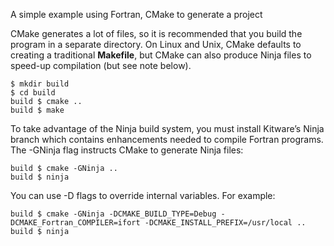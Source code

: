 
A simple example using Fortran, CMake to generate a project

CMake generates a lot of files, so it is recommended that you build the program in a separate directory. 
On Linux and Unix, CMake defaults to creating a traditional __Makefile__, 
but CMake can also produce Ninja files to speed-up compilation (but see note below).
```
$ mkdir build
$ cd build
build $ cmake ..
build $ make
```

To take advantage of the Ninja build system, you must install Kitware’s Ninja branch 
which contains enhancements needed to compile Fortran programs. The -GNinja flag instructs CMake to generate Ninja files:
```
build $ cmake -GNinja ..
build $ ninja
```
You can use -D flags to override internal variables. For example:
```
build $ cmake -GNinja -DCMAKE_BUILD_TYPE=Debug -DCMAKE_Fortran_COMPILER=ifort -DCMAKE_INSTALL_PREFIX=/usr/local ..
build $ ninja

